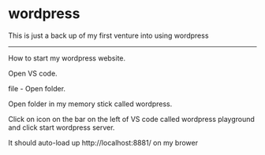 # wordpress
This is just a back up of my first venture into using wordpress


---

How to start my wordpress website.

Open VS code.

file - Open folder.

Open folder in my memory stick called wordpress.

Click on icon on the bar on the left of VS code called wordpress playground and click start wordpress server.


It should auto-load up http://localhost:8881/ on my brower

